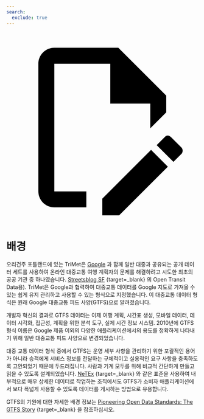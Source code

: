 ```yaml
---
search:
  exclude: true
---
```

<svg class="pencil" xmlns="http://www.w3.org/2000/svg" viewBox="0 0 24 24"><path d="M10 20H6V4h7v5h5v3.1l2-2V8l-6-6H6c-1.1 0-2 .9-2 2v16c0 1.1.9 2 2 2h4v-2m10.2-7c.1 0 .3.1.4.2l1.3 1.3c.2.2.2.6 0 .8l-1 1-2.1-2.1 1-1c.1-.1.2-.2.4-.2m0 3.9L14.1 23H12v-2.1l6.1-6.1 2.1 2.1Z"/></svg>

# 배경

오리건주 포틀랜드에 있는 TriMet은 [Google](https://sf.streetsblog.org/2010/01/05/how-google-and-portlands-trimet-set-the-standard-for-open-transit-data/) 과 함께 일반 대중과 공유되는 공개 데이터 세트를 사용하여 온라인 대중교통 여행 계획자의 문제를 해결하려고 시도한 최초의 공공 기관 중 하나였습니다. [Streetsblog SF](https://sf.streetsblog.org/2010/01/05/how-google-and-portlands-trimet-set-the-standard-for-open-transit-data/) {target=\_blank} 의 Open Transit Data용). TriMet은 Google과 협력하여 대중교통 데이터를 Google 지도로 가져올 수 있는 쉽게 유지 관리하고 사용할 수 있는 형식으로 지정했습니다. 이 대중교통 데이터 형식은 원래 Google 대중교통 피드 사양(GTFS)으로 알려졌습니다.

개발자 혁신의 결과로 GTFS 데이터는 이제 여행 계획, 시간표 생성, 모바일 데이터, 데이터 시각화, 접근성, 계획을 위한 분석 도구, 실제 시간 정보 시스템. 2010년에 GTFS 형식 이름은 Google 제품 이외의 다양한 애플리케이션에서의 용도를 정확하게 나타내기 위해 일반 대중교통 피드 사양으로 변경되었습니다.

대중 교통 데이터 형식 중에서 GTFS는 운영 세부 사항을 관리하기 위한 포괄적인 용어가 아니라 승객에게 서비스 정보를 전달하는 구체적이고 실용적인 요구 사항을 충족하도록 고안되었기 때문에 두드러집니다. 사람과 기계 모두를 위해 비교적 간단하게 만들고 읽을 수 있도록 설계되었습니다. [NeTEx](https://netex-cen.eu/) {target=\_blank} 와 같은 표준을 사용하여 내부적으로 매우 상세한 데이터로 작업하는 조직에서도 GTFS가 소비자 애플리케이션에서 보다 폭넓게 사용할 수 있도록 데이터를 게시하는 방법으로 유용합니다.

GTFS의 기원에 대한 자세한 배경 정보는 [Pioneering Open Data Standards: The GTFS Story](https://beyondtransparency.org/chapters/part-2/pioneering-open-data-standards-the-gtfs-story/) {target=\_blank} 을 참조하십시오.
